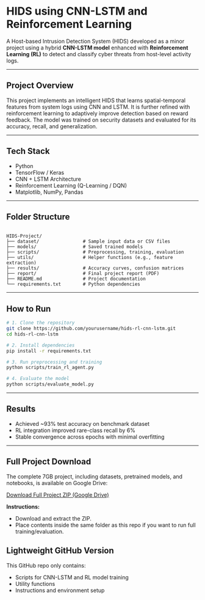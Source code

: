 
#  HIDS using CNN-LSTM and Reinforcement Learning

A Host-based Intrusion Detection System (HIDS) developed as a minor project using a hybrid **CNN-LSTM model** enhanced with **Reinforcement Learning (RL)** to detect and classify cyber threats from host-level activity logs.

---

##  Project Overview

This project implements an intelligent HIDS that learns spatial-temporal features from system logs using CNN and LSTM. It is further refined with reinforcement learning to adaptively improve detection based on reward feedback. The model was trained on security datasets and evaluated for its accuracy, recall, and generalization.

---

##  Tech Stack

- Python
- TensorFlow / Keras
- CNN + LSTM Architecture
- Reinforcement Learning (Q-Learning / DQN)
- Matplotlib, NumPy, Pandas

---

##  Folder Structure

```

HIDS-Project/
├── dataset/                # Sample input data or CSV files
├── models/                 # Saved trained models
├── scripts/                # Preprocessing, training, evaluation
├── utils/                  # Helper functions (e.g., feature extraction)
├── results/                # Accuracy curves, confusion matrices
├── report/                 # Final project report (PDF)
├── README.md               # Project documentation
└── requirements.txt        # Python dependencies

````

---

##  How to Run

```bash
# 1. Clone the repository
git clone https://github.com/yourusername/hids-rl-cnn-lstm.git
cd hids-rl-cnn-lstm

# 2. Install dependencies
pip install -r requirements.txt

# 3. Run preprocessing and training
python scripts/train_rl_agent.py

# 4. Evaluate the model
python scripts/evaluate_model.py
````

---

##  Results

* Achieved \~93% test accuracy on benchmark dataset
* RL integration improved rare-class recall by 6%
* Stable convergence across epochs with minimal overfitting

---

##  Full Project Download

The complete 7GB project, including datasets, pretrained models, and notebooks, is available on Google Drive:

[Download Full Project ZIP (Google Drive)](https://drive.google.com/file/d/1GtISIAxDe7FANdk_6pcI6qtEebY52Wom/view?usp=drive_link)

**Instructions:**
- Download and extract the ZIP.
- Place contents inside the same folder as this repo if you want to run full training/evaluation.

## Lightweight GitHub Version

This GitHub repo only contains:
- Scripts for CNN-LSTM and RL model training
- Utility functions
- Instructions and environment setup

